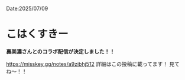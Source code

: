 Date:2025/07/09
# こはくすきー

**裏美濃さんとのコラボ配信が決定しました！！**

https://misskey.gg/notes/a9zibhj512
詳細はこの投稿に載ってます！
見てね〜！！
